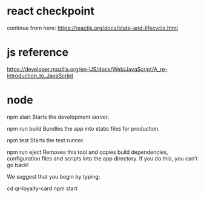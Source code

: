 # react checkpoint

continue from here:
https://reactjs.org/docs/state-and-lifecycle.html

# js reference

https://developer.mozilla.org/en-US/docs/Web/JavaScript/A_re-introduction_to_JavaScript

# node

  npm start
    Starts the development server.

  npm run build
    Bundles the app into static files for production.

  npm test
    Starts the test runner.

  npm run eject
    Removes this tool and copies build dependencies, configuration files
    and scripts into the app directory. If you do this, you can’t go back!

We suggest that you begin by typing:

  cd qr-loyalty-card
  npm start

